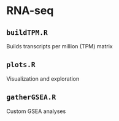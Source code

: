 # RNA-seq

## `buildTPM.R`
Builds transcripts per million (TPM) matrix

## `plots.R`
Visualization and exploration

## `gatherGSEA.R`
Custom GSEA analyses
